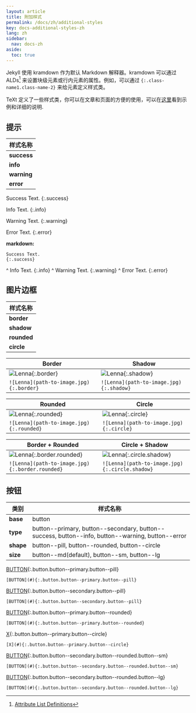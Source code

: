 ```yaml
---
layout: article
title: 附加样式
permalink: /docs/zh/additional-styles
key: docs-additional-styles-zh
lang: zh
sidebar:
  nav: docs-zh
aside:
  toc: true
---
```


Jekyll 使用 kramdown 作为默认 Markdown 解释器。kramdown 可以通过 ALDs[^ALDs] 来设置块级元素或行内元素的属性。例如，可以通过 `{:.class-name1.class-name-2}` 来给元素定义样式类。

TeXt 定义了一些样式类，你可以在文章和页面的方便的使用，可以在[这里](https://tianqi.name/jekyll-TeXt-theme/test/2017/08/08/additional-styles.html)看到示例和详细的说明.

## 提示

| 样式名称 |
| ---- |
| **success** |
| **info** |
| **warning** |
| **error** |

Success Text.
{:.success}

Info Text.
{:.info}

Warning Text.
{:.warning}

Error Text.
{:.error}

**markdown:**

    Success Text.
    {:.success}
^
    Info Text.
    {:.info}
^
    Warning Text.
    {:.warning}
^
    Error Text.
    {:.error}

## 图片边框

| 样式名称 |
| ---- |
| **border** |
| **shadow** |
| **rounded** |
| **circle** |

| Border | Shadow |
| ---- | ---- |
| ![Lenna](https://raw.githubusercontent.com/kitian616/jekyll-TeXt-theme/master/test/assets/images/lenna.jpg "Lenna_border"){:.border} | ![Lenna](https://raw.githubusercontent.com/kitian616/jekyll-TeXt-theme/master/test/assets/images/lenna.jpg "Lenna_shadow"){:.shadow} |
| `![Lenna](path-to-image.jpg){:.border}` | `![Lenna](path-to-image.jpg){:.shadow}` |

| Rounded | Circle |
| ---- | ---- |
| ![Lenna](https://raw.githubusercontent.com/kitian616/jekyll-TeXt-theme/master/test/assets/images/lenna.jpg "Lenna_border"){:.rounded} | ![Lenna](https://raw.githubusercontent.com/kitian616/jekyll-TeXt-theme/master/test/assets/images/lenna.jpg "Lenna_shadow"){:.circle} |
| `![Lenna](path-to-image.jpg){:.rounded}` | `![Lenna](path-to-image.jpg){:.circle}` |

| Border + Rounded | Circle + Shadow |
| ---- | ---- |
| ![Lenna](https://raw.githubusercontent.com/kitian616/jekyll-TeXt-theme/master/test/assets/images/lenna.jpg "Lenna_border+rounded"){:.border.rounded} | ![Lenna](https://raw.githubusercontent.com/kitian616/jekyll-TeXt-theme/master/test/assets/images/lenna.jpg "Lenna_shadow"){:.circle.shadow} |
| `![Lenna](path-to-image.jpg){:.border.rounded}` | `![Lenna](path-to-image.jpg){:.circle.shadow}` |

## 按钮

| 类别 | 样式名称 |
| ---- | ---- |
| **base**  | button |
| **type**  | button\-\-primary, button\-\-secondary, button\-\-success, button\-\-info, button\-\-warning, button\-\-error |
| **shape** | button\-\-pill, button\-\-rounded, button\-\-circle |
| **size**  | button\-\-md(default), button\-\-sm, button\-\-lg |

[BUTTON](#){:.button.button--primary.button--pill}

    [BUTTON](#){:.button.button--primary.button--pill}

[BUTTON](#){:.button.button--secondary.button--pill}

    [BUTTON](#){:.button.button--secondary.button--pill}

[BUTTON](#){:.button.button--primary.button--rounded}

    [BUTTON](#){:.button.button--primary.button--rounded}

[X](#){:.button.button--primary.button--circle}

    [X](#){:.button.button--primary.button--circle}

[BUTTON](#){:.button.button--secondary.button--rounded.button--sm}

    [BUTTON](#){:.button.button--secondary.button--rounded.button--sm}

[BUTTON](#){:.button.button--secondary.button--rounded.button--lg}

    [BUTTON](#){:.button.button--secondary.button--rounded.button--lg}

[^ALDs]: [Attribute List Definitions](https://kramdown.gettalong.org/syntax.html#attribute-list-definitions)